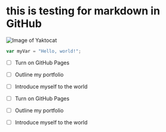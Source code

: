 # this is testing for markdown in GitHub
![Image of Yaktocat](https://octodex.github.com/images/yaktocat.png)
``` javascript
var myVar = "Hello, world!";
```
- [ ] Turn on GitHub Pages
- [ ] Outline my portfolio
- [ ] Introduce myself to the world
    
- [ ] Turn on GitHub Pages
- [ ] Outline my portfolio
- [ ] Introduce myself to the world
